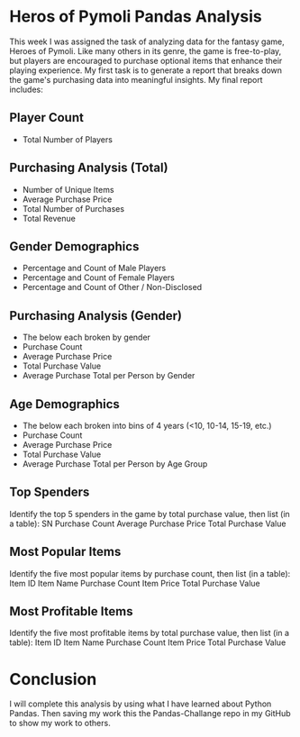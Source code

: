 # Heros of Pymoli Pandas Analysis
This week I was assigned the task of analyzing data for the fantasy game, Heroes of Pymoli. Like many others in its genre, the game is free-to-play, but players are encouraged to purchase optional items that enhance their playing experience. My first task is to generate a report that breaks down the game's purchasing data into meaningful insights.
My final report includes:
## Player Count
- Total Number of Players
## Purchasing Analysis (Total)
- Number of Unique Items
- Average Purchase Price
- Total Number of Purchases
- Total Revenue
## Gender Demographics
- Percentage and Count of Male Players
- Percentage and Count of Female Players
- Percentage and Count of Other / Non-Disclosed
## Purchasing Analysis (Gender)
- The below each broken by gender
- Purchase Count
- Average Purchase Price
- Total Purchase Value
- Average Purchase Total per Person by Gender
## Age Demographics
- The below each broken into bins of 4 years (<10, 10-14, 15-19, etc.)
- Purchase Count
- Average Purchase Price
- Total Purchase Value
- Average Purchase Total per Person by Age Group
## Top Spenders
Identify the top 5 spenders in the game by total purchase value, then list (in a table):
SN
Purchase Count
Average Purchase Price
Total Purchase Value
## Most Popular Items
Identify the five most popular items by purchase count, then list (in a table):
Item ID
Item Name
Purchase Count
Item Price
Total Purchase Value
## Most Profitable Items
Identify the five most profitable items by total purchase value, then list (in a table):
Item ID
Item Name
Purchase Count
Item Price
Total Purchase Value
# Conclusion
I will complete this analysis by using what I have learned about Python Pandas. Then saving my work this the Pandas-Challange repo in my GitHub to show my work to others.
